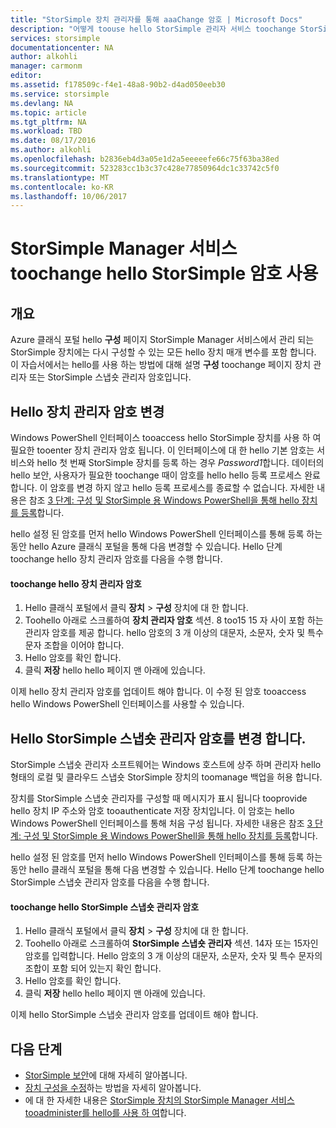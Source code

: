 ```yaml
---
title: "StorSimple 장치 관리자를 통해 aaaChange 암호 | Microsoft Docs"
description: "어떻게 toouse hello StorSimple 관리자 서비스 toochange StorSimple 스냅숏 관리자 및 장치 관리자 암호에 설명 합니다."
services: storsimple
documentationcenter: NA
author: alkohli
manager: carmonm
editor: 
ms.assetid: f178509c-f4e1-48a8-90b2-d4ad050eeb30
ms.service: storsimple
ms.devlang: NA
ms.topic: article
ms.tgt_pltfrm: NA
ms.workload: TBD
ms.date: 08/17/2016
ms.author: alkohli
ms.openlocfilehash: b2836eb4d3a05e1d2a5eeeeefe66c75f63ba38ed
ms.sourcegitcommit: 523283cc1b3c37c428e77850964dc1c33742c5f0
ms.translationtype: MT
ms.contentlocale: ko-KR
ms.lasthandoff: 10/06/2017
---
```

# <a name="use-hello-storsimple-manager-service-toochange-your-storsimple-passwords"></a>StorSimple Manager 서비스 toochange hello StorSimple 암호 사용
## <a name="overview"></a>개요
Azure 클래식 포털 hello **구성** 페이지 StorSimple Manager 서비스에서 관리 되는 StorSimple 장치에는 다시 구성할 수 있는 모든 hello 장치 매개 변수를 포함 합니다. 이 자습서에서는 hello를 사용 하는 방법에 대해 설명 **구성** toochange 페이지 장치 관리자 또는 StorSimple 스냅숏 관리자 암호입니다.

## <a name="change-hello-device-administrator-password"></a>Hello 장치 관리자 암호 변경
Windows PowerShell 인터페이스 tooaccess hello StorSimple 장치를 사용 하 여 필요한 tooenter 장치 관리자 암호 됩니다. 이 인터페이스에 대 한 hello 기본 암호는 서비스와 hello 첫 번째 StorSimple 장치를 등록 하는 경우 *Password1*합니다. 데이터의 hello 보안, 사용자가 필요한 toochange 때이 암호를 hello hello 등록 프로세스 완료 합니다. 이 암호를 변경 하지 않고 hello 등록 프로세스를 종료할 수 없습니다. 자세한 내용은 참조 [3 단계: 구성 및 StorSimple 용 Windows PowerShell을 통해 hello 장치를 등록](storsimple-deployment-walkthrough-u2.md#step-3-configure-and-register-the-device-through-windows-powershell-for-storsimple)합니다.

hello 설정 된 암호를 먼저 hello Windows PowerShell 인터페이스를 통해 등록 하는 동안 hello Azure 클래식 포털을 통해 다음 변경할 수 있습니다. Hello 단계 toochange hello 장치 관리자 암호를 다음을 수행 합니다.

#### <a name="toochange-hello-device-administrator-password"></a>toochange hello 장치 관리자 암호
1. Hello 클래식 포털에서 클릭 **장치** > **구성** 장치에 대 한 합니다.
2. Toohello 아래로 스크롤하여 **장치 관리자 암호** 섹션. 8 too15 15 자 사이 포함 하는 관리자 암호를 제공 합니다. hello 암호의 3 개 이상의 대문자, 소문자, 숫자 및 특수 문자 조합을 이어야 합니다.
3. Hello 암호를 확인 합니다.
4. 클릭 **저장** hello hello 페이지 맨 아래에 있습니다.

이제 hello 장치 관리자 암호를 업데이트 해야 합니다. 이 수정 된 암호 tooaccess hello Windows PowerShell 인터페이스를 사용할 수 있습니다.

## <a name="change-hello-storsimple-snapshot-manager-password"></a>Hello StorSimple 스냅숏 관리자 암호를 변경 합니다.
StorSimple 스냅숏 관리자 소프트웨어는 Windows 호스트에 상주 하며 관리자 hello 형태의 로컬 및 클라우드 스냅숏 StorSimple 장치의 toomanage 백업을 허용 합니다.

장치를 StorSimple 스냅숏 관리자를 구성할 때 메시지가 표시 됩니다 tooprovide hello 장치 IP 주소와 암호 tooauthenticate 저장 장치입니다. 이 암호는 hello Windows PowerShell 인터페이스를 통해 처음 구성 됩니다. 자세한 내용은 참조 [3 단계: 구성 및 StorSimple 용 Windows PowerShell을 통해 hello 장치를 등록](storsimple-deployment-walkthrough-u2.md#step-3-configure-and-register-the-device-through-windows-powershell-for-storsimple)합니다.

hello 설정 된 암호를 먼저 hello Windows PowerShell 인터페이스를 통해 등록 하는 동안 hello 클래식 포털을 통해 다음 변경할 수 있습니다. Hello 단계 toochange hello StorSimple 스냅숏 관리자 암호를 다음을 수행 합니다.

#### <a name="toochange-hello-storsimple-snapshot-manager-password"></a>toochange hello StorSimple 스냅숏 관리자 암호
1. Hello 클래식 포털에서 클릭 **장치** > **구성** 장치에 대 한 합니다.
2. Toohello 아래로 스크롤하여 **StorSimple 스냅숏 관리자** 섹션. 14자 또는 15자인 암호를 입력합니다. Hello 암호의 3 개 이상의 대문자, 소문자, 숫자 및 특수 문자의 조합이 포함 되어 있는지 확인 합니다.
3. Hello 암호를 확인 합니다.
4. 클릭 **저장** hello hello 페이지 맨 아래에 있습니다.

이제 hello StorSimple 스냅숏 관리자 암호를 업데이트 해야 합니다.

## <a name="next-steps"></a>다음 단계
* [StorSimple 보안](storsimple-security.md)에 대해 자세히 알아봅니다.
* [장치 구성을 수정](storsimple-modify-device-config.md)하는 방법을 자세히 알아봅니다.
* 에 대 한 자세한 내용은 [StorSimple 장치의 StorSimple Manager 서비스 tooadminister를 hello를 사용 하 여](storsimple-manager-service-administration.md)합니다.

